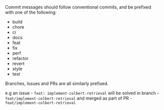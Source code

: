 Commit messages should follow conventional commits, and be prefixed with one of the following:

  - build
  - chore
  - ci
  - docs
  - feat
  - fix
  - perf
  - refactor
  - revert
  - style
  - test

Branches, Issues and PRs are all similarly prefixed.

e.g an issue - `feat: implement-colbert-retrieval` will be solved in branch - `feat/implement-colbert-retrieval` and merged as part of PR -  `feat/implement-colbert-retrieval`
